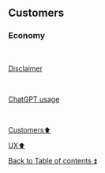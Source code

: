 ## Customers  

### Economy

<p><br></p> 

[Disclaimer](../DISCLAIMER.md)

<p><br></p> 

[ChatGPT usage](../CHATGPT_USAGE.md)  

<p><br></p>

[Customers:arrow_up:](customers.md)

[UX:arrow_up:](ux.md)  

[Back to Table of contents :arrow_double_up:](../README.md)